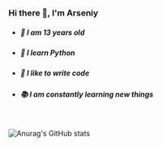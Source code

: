 ### Hi there 👋, I'm Arseniy

- ##### 🔞 I am 13 years old
- ##### 🐍 I learn Python
- ##### 💪 I like to write code
- ##### 📚 I am constantly learning new things

<br />

![Anurag's GitHub stats](https://github-readme-stats.vercel.app/api?username=ars1k2&show_icons=true&theme=radical)
